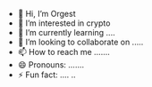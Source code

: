 - 👋 Hi, I’m Orgest
- 👀 I’m interested in crypto
- 🌱 I’m currently learning ....
- 💞️ I’m looking to collaborate on .....
- 📫 How to reach me .......
- 😄 Pronouns: .......
- ⚡ Fun fact: ....
..
<!---
orgestduro743/orgestduro743 is a ✨ special ✨ repository because its `README.md` (this file) appears on your GitHub profile.
You can click the Preview link to take a look at your changes.
--->
